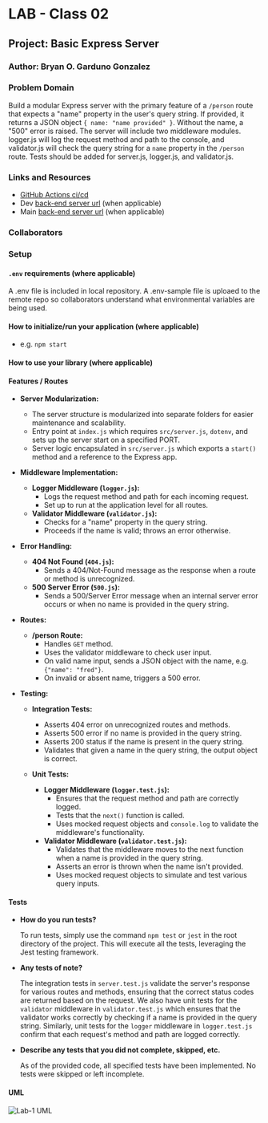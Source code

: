 # LAB - Class 02

## Project: Basic Express Server 

### Author: Bryan O. Garduno Gonzalez

### Problem Domain  

Build a modular Express server with the primary feature of a `/person` route that expects a "name" property in the user's query string. If provided, it returns a JSON object `{ name: "name provided" }`. Without the name, a "500" error is raised. The server will include two middleware modules. logger.js will log the request method and path to the console, and validator.js will check the query string for a `name` property in the `/person` route. Tests should be added for server.js, logger.js, and validator.js. 

### Links and Resources

- [GitHub Actions ci/cd](https://github.com/brosmar18/basic-express-server/actions) 
- Dev [back-end server url](https://lab02-basic-express-server-dev.onrender.com) (when applicable)
- Main [back-end server url](https://lab02-basic-express-server-main.onrender.com) (when applicable)


### Collaborators

### Setup

#### `.env` requirements (where applicable)


A .env file is included in local repository. A .env-sample file is uploaed to the remote repo so collaborators understand what environmental variables are being used. 

#### How to initialize/run your application (where applicable)

- e.g. `npm start`

#### How to use your library (where applicable)

#### Features / Routes

- **Server Modularization:** 
  - The server structure is modularized into separate folders for easier maintenance and scalability.
  - Entry point at `index.js` which requires `src/server.js`, `dotenv`, and sets up the server start on a specified PORT.
  - Server logic encapsulated in `src/server.js` which exports a `start()` method and a reference to the Express app.

- **Middleware Implementation:**
  - **Logger Middleware (`logger.js`):** 
    - Logs the request method and path for each incoming request.
    - Set up to run at the application level for all routes.
  - **Validator Middleware (`validator.js`):** 
    - Checks for a "name" property in the query string.
    - Proceeds if the name is valid; throws an error otherwise.

- **Error Handling:**
  - **404 Not Found (`404.js`):**
    - Sends a 404/Not-Found message as the response when a route or method is unrecognized.
  - **500 Server Error (`500.js`):**
    - Sends a 500/Server Error message when an internal server error occurs or when no name is provided in the query string.

- **Routes:**
  - **/person Route:**
    - Handles `GET` method.
    - Uses the validator middleware to check user input.
    - On valid name input, sends a JSON object with the name, e.g. `{"name": "fred"}`.
    - On invalid or absent name, triggers a 500 error.

- **Testing:**
  - **Integration Tests:**
    - Asserts 404 error on unrecognized routes and methods.
    - Asserts 500 error if no name is provided in the query string.
    - Asserts 200 status if the name is present in the query string.
    - Validates that given a name in the query string, the output object is correct.
  
  - **Unit Tests:**
    - **Logger Middleware (`logger.test.js`):**
      - Ensures that the request method and path are correctly logged.
      - Tests that the `next()` function is called.
      - Uses mocked request objects and `console.log` to validate the middleware's functionality.
    - **Validator Middleware (`validator.test.js`):**
      - Validates that the middleware moves to the next function when a name is provided in the query string.
      - Asserts an error is thrown when the name isn't provided.
      - Uses mocked request objects to simulate and test various query inputs.


#### Tests

<!-- Fill this in as you see fit -->

- **How do you run tests?**

  To run tests, simply use the command `npm test` or `jest` in the root directory of the project. This will execute all the tests, leveraging the Jest testing framework.

- **Any tests of note?**

  The integration tests in `server.test.js` validate the server's response for various routes and methods, ensuring that the correct status codes are returned based on the request. We also have unit tests for the `validator` middleware in `validator.test.js` which ensures that the validator works correctly by checking if a name is provided in the query string. Similarly, unit tests for the `logger` middleware in `logger.test.js` confirm that each request's method and path are logged correctly.

- **Describe any tests that you did not complete, skipped, etc.**

  As of the provided code, all specified tests have been implemented. No tests were skipped or left incomplete.



#### UML

![Lab-1 UML](assets/lab-01-uml.png)